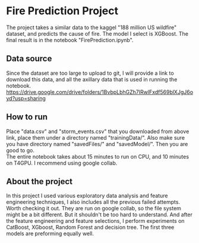 # Fire Prediction Project
The project takes a similar data to the kaggel "188 million US wildfire" dataset, and predicts the cause of fire. The model I select is XGBoost. The final result is in the notebook "FirePrediction.ipynb". 
## Data source
Since the dataset are too large to upload to git, I will provide a link to download this data, and all the axillary data that is used in running the notebook.  
https://drive.google.com/drive/folders/1BvbpLbhGZh7IRwlFxdf569blXJgJ6oyd?usp=sharing
## How to run
Place "data.csv" and "storm_events.csv" that you downloaded from above link, place them under a directory named "trainingData/".
Also make sure you have directory named "savedFiles/" and "savedModel/". Then you are good to go.  
The entire notebook takes about 15 minutes to run on CPU, and 10 minutes on T4GPU. I recommend using google collab. 
## About the project
In this project I used various exploratory data analysis and feature engineering techniques, I also includes all the previous failed attempts. Worth checking it out. They are run on google collab, so the file system might be a bit different. But it shouldn't be too hard to understand. 
And after the feature engineering and feature selections, I perform experiments on CatBoost, XGboost, Random Forest and decision tree. The first three models are preforming equally well. 
